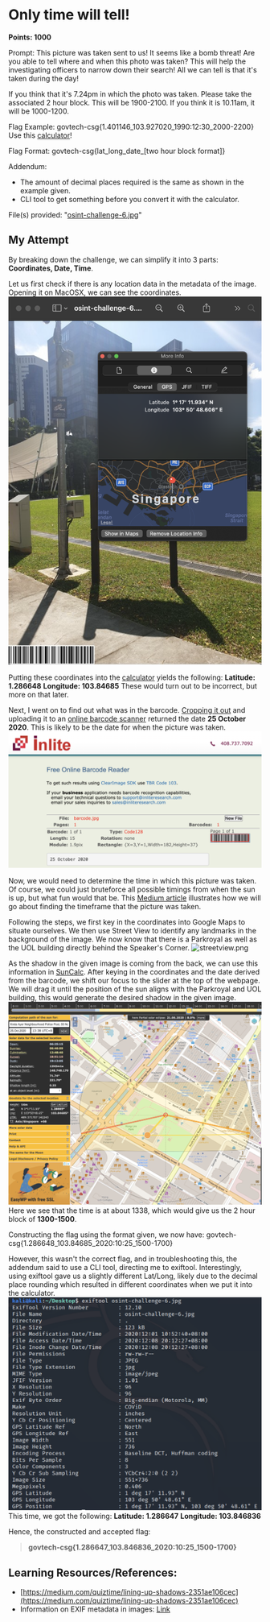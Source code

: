 # Only time will tell!
**Points: 1000**

Prompt: This picture was taken sent to us! It seems like a bomb threat! Are you able to tell where and when this photo was taken? This will help the investigating officers to narrow down their search! All we can tell is that it's taken during the day!

If you think that it's 7.24pm in which the photo was taken. Please take the associated 2 hour block. This will be 1900-2100. If you think it is 10.11am, it will be 1000-1200.

Flag Example: govtech-csg{1.401146_103.927020_1990:12:30_2000-2200}
Use this [calculator](https://www.pgc.umn.edu/apps/convert/)!

Flag Format: govtech-csg{lat_long_date_[two hour block format]}

Addendum:
- The amount of decimal places required is the same as shown in the example given.
- CLI tool to get something before you convert it with the calculator.

File(s) provided: "[osint-challenge-6.jpg](osint-challenge-6.jpg)"

## My Attempt
By breaking down the challenge, we can simplify it into 3 parts: **Coordinates, Date, Time**.

Let us first check if there is any location data in the metadata of the image. Opening it on MacOSX, we can see the coordinates.
![Inspector](mac_coords.png)

Putting these coordinates into the [calculator](https://www.pgc.umn.edu/apps/convert/) yields the following:
**Latitude: 1.286648**
**Longitude: 103.84685**
These would turn out to be incorrect, but more on that later.

Next, I went on to find out what was in the barcode. [Cropping it out](barcode.png) and uploading it to an [online barcode scanner](https://online-barcode-reader.inliteresearch.com/) returned the date **25 October 2020**. This is likely to be the date for when the picture was taken. ![Date](barcode.png)

Now, we would need to determine the time in which this picture was taken. Of course, we could just bruteforce all possible timings from when the sun is up, but what fun would that be. This [Medium article](https://medium.com/quiztime/lining-up-shadows-2351ae106cec) illustrates how we will go about finding the timeframe that the picture was taken.

Following the steps, we first key in the coordinates into Google Maps to situate ourselves. We then use Street View to identify any landmarks in the background of the image. We now know that there is a Parkroyal as well as the UOL building directly behind the Speaker's Corner.
![streetview.png](streetview.png)

As the shadow in the given image is coming from the back, we can use this information in [SunCalc](suncalc.org). After keying in the coordinates and the date derived from the barcode, we shift our focus to the slider at the top of the webpage. We will drag it until the position of the sun aligns with the Parkroyal and UOL building, this would generate the desired shadow in the given image. ![SunCalc](suncalc.png) Here we see that the time is at about 1338, which would give us the 2 hour block of **1300-1500**.

Constructing the flag using the format given, we now have:
govtech-csg{1.286648_103.84685_2020:10:25_1500-1700}

However, this wasn't the correct flag, and in troubleshooting this, the addendum said to use a CLI tool, directing me to exiftool. Interestingly, using exiftool gave us a slightly different Lat/Long, likely due to the decimal place rounding which resulted in different coordinates when we put it into the calculator. ![exiftool](exifdata.png) This time, we got the following:
**Latitude: 1.286647**
**Longitude: 103.846836**

Hence, the constructed and accepted flag:
> **govtech-csg{1.286647_103.846836_2020:10:25_1500-1700}**

## **Learning Resources/References:**
- [https://medium.com/quiztime/lining-up-shadows-2351ae106cec](https://medium.com/quiztime/lining-up-shadows-2351ae106cec)
- Information on EXIF metadata in images: [Link](https://linuxhint.com/get_filea_metadata_exif_tool/)
